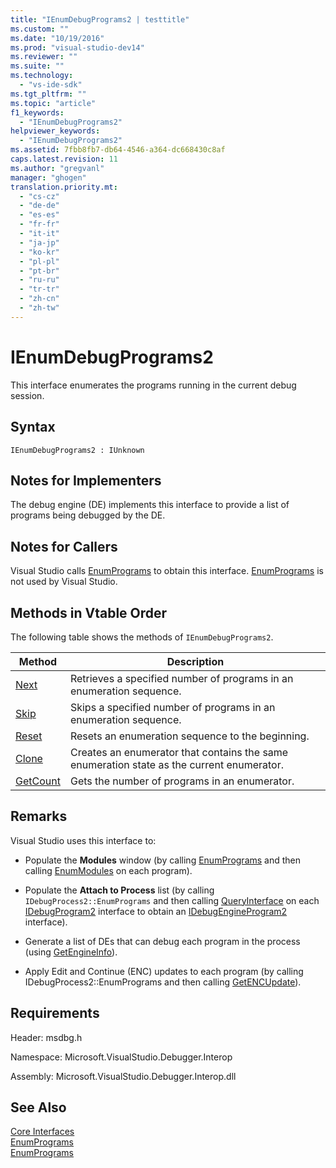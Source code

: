 ```yaml
---
title: "IEnumDebugPrograms2 | testtitle"
ms.custom: ""
ms.date: "10/19/2016"
ms.prod: "visual-studio-dev14"
ms.reviewer: ""
ms.suite: ""
ms.technology: 
  - "vs-ide-sdk"
ms.tgt_pltfrm: ""
ms.topic: "article"
f1_keywords: 
  - "IEnumDebugPrograms2"
helpviewer_keywords: 
  - "IEnumDebugPrograms2"
ms.assetid: 7fbb8fb7-db64-4546-a364-dc668430c8af
caps.latest.revision: 11
ms.author: "gregvanl"
manager: "ghogen"
translation.priority.mt: 
  - "cs-cz"
  - "de-de"
  - "es-es"
  - "fr-fr"
  - "it-it"
  - "ja-jp"
  - "ko-kr"
  - "pl-pl"
  - "pt-br"
  - "ru-ru"
  - "tr-tr"
  - "zh-cn"
  - "zh-tw"
---
```

# IEnumDebugPrograms2
This interface enumerates the programs running in the current debug session.  
  
## Syntax  
  
```  
IEnumDebugPrograms2 : IUnknown  
```  
  
## Notes for Implementers  
 The debug engine (DE) implements this interface to provide a list of programs being debugged by the DE.  
  
## Notes for Callers  
 Visual Studio calls [EnumPrograms](../extensibility-debugger-reference/idebugprocess2--enumprograms.md) to obtain this interface. [EnumPrograms](../extensibility-debugger-reference/idebugengine2--enumprograms.md) is not used by Visual Studio.  
  
## Methods in Vtable Order  
 The following table shows the methods of `IEnumDebugPrograms2`.  
  
|Method|Description|  
|------------|-----------------|  
|[Next](../extensibility-debugger-reference/ienumdebugprograms2--next.md)|Retrieves a specified number of programs in an enumeration sequence.|  
|[Skip](../extensibility-debugger-reference/ienumdebugprograms2--skip.md)|Skips a specified number of programs in an enumeration sequence.|  
|[Reset](../extensibility-debugger-reference/ienumdebugprograms2--reset.md)|Resets an enumeration sequence to the beginning.|  
|[Clone](../extensibility-debugger-reference/ienumdebugprograms2--clone.md)|Creates an enumerator that contains the same enumeration state as the current enumerator.|  
|[GetCount](../extensibility-debugger-reference/ienumdebugprograms2--getcount.md)|Gets the number of programs in an enumerator.|  
  
## Remarks  
 Visual Studio uses this interface to:  
  
-   Populate the **Modules** window (by calling [EnumPrograms](../extensibility-debugger-reference/idebugprocess2--enumprograms.md) and then calling [EnumModules](../extensibility-debugger-reference/idebugprogram2--enummodules.md) on each program).  
  
-   Populate the **Attach to Process** list (by calling `IDebugProcess2::EnumPrograms` and then calling [QueryInterface](../Topic/QueryInterface.md) on each [IDebugProgram2](../extensibility-debugger-reference/idebugprogram2.md) interface to obtain an [IDebugEngineProgram2](../extensibility-debugger-reference/idebugengineprogram2.md) interface).  
  
-   Generate a list of DEs that can debug each program in the process (using [GetEngineInfo](../extensibility-debugger-reference/idebugprogram2--getengineinfo.md)).  
  
-   Apply Edit and Continue (ENC) updates to each program (by calling IDebugProcess2::EnumPrograms and then calling [GetENCUpdate](../extensibility-debugger-reference/idebugprogram2--getencupdate.md)).  
  
## Requirements  
 Header: msdbg.h  
  
 Namespace: Microsoft.VisualStudio.Debugger.Interop  
  
 Assembly: Microsoft.VisualStudio.Debugger.Interop.dll  
  
## See Also  
 [Core Interfaces](../extensibility-debugger-reference/core-interfaces.md)   
 [EnumPrograms](../extensibility-debugger-reference/idebugengine2--enumprograms.md)   
 [EnumPrograms](../extensibility-debugger-reference/idebugprocess2--enumprograms.md)